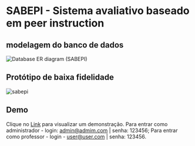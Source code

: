 # SABEPI - Sistema avaliativo baseado em peer instruction



## modelagem do banco de dados

![Database ER diagram (SABEPI)](https://user-images.githubusercontent.com/54286685/172675604-a7aee75f-0dea-4e7d-904f-9985e845cb8c.png)


## Protótipo de baixa fidelidade

![sabepi](https://user-images.githubusercontent.com/54286685/160935566-b0726bdd-ba31-4e25-86ec-b74a0a44b8fe.png)

## Demo

Clique no [Link](https://warm-wildwood-03552.herokuapp.com/) para visualizar um demonstração.
Para entrar como administrador - login: admin@admim.com | senha: 123456;
Para entrar como professor - login - user@user.com  | senha: 123456.
 

